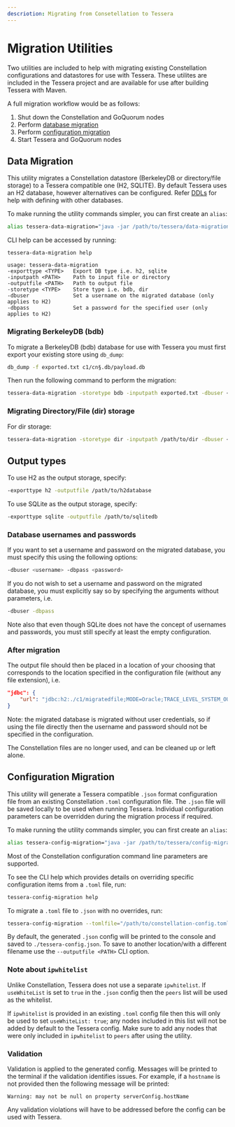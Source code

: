 ```yaml
---
descriotion: Migrating from Consetellation to Tessera
---
```


# Migration Utilities

Two utilities are included to help with migrating existing Constellation configurations and datastores for
use with Tessera. These utilites are included in the Tessera project and are available for use after building Tessera with Maven.

A full migration workflow would be as follows:

1. Shut down the Constellation and GoQuorum nodes
1. Perform [database migration](#data-migration)
1. Perform [configuration migration](#configuration-migration)
1. Start Tessera and GoQuorum nodes

## Data Migration

This utility migrates a Constellation datastore (BerkeleyDB or directory/file storage) to a Tessera compatible one (H2, SQLITE). By default Tessera uses an H2 database, however alternatives can be configured. Refer [DDLs](https://github.com/jpmorganchase/tessera/tree/master/ddls/create-table) for help with defining with other databases.

To make running the utility commands simpler, you can first create an `alias`:

```bash
alias tessera-data-migration="java -jar /path/to/tessera/data-migration/target/data-migration-${version}-cli.jar"
```

CLI help can be accessed by running:

```text
tessera-data-migration help

usage: tessera-data-migration
-exporttype <TYPE>   Export DB type i.e. h2, sqlite
-inputpath <PATH>    Path to input file or directory
-outputfile <PATH>   Path to output file
-storetype <TYPE>    Store type i.e. bdb, dir
-dbuser              Set a username on the migrated database (only applies to H2)
-dbpass              Set a password for the specified user (only applies to H2)
```

### Migrating BerkeleyDB (bdb)

To migrate a BerkeleyDB (bdb) database for use with Tessera you must first export your existing store using `db_dump`:

```bash
db_dump -f exported.txt c1/cn§.db/payload.db
```

Then run the following command to perform the migration:

```bash
tessera-data-migration -storetype bdb -inputpath exported.txt -dbuser <username> -dbpass <password> -outputfile <PATH> -exporttype <TYPE>
```

### Migrating Directory/File (dir) storage

For dir storage:

```bash
tessera-data-migration -storetype dir -inputpath /path/to/dir -dbuser <username> -dbpass <password> -outputfile <PATH> -exporttype <TYPE>
```

## Output types

To use H2 as the output storage, specify:

```bash
-exporttype h2 -outputfile /path/to/h2database
```

To use SQLite as the output storage, specify:

```bash
-exporttype sqlite -outputfile /path/to/sqlitedb
```

### Database usernames and passwords

If you want to set a username and password on the migrated database, you must specify this using the following options:

```bash
-dbuser <username> -dbpass <password>
```

If you do not wish to set a username and password on the migrated database, you must explicitly say so by specifying the arguments without parameters, i.e.

```bash
-dbuser -dbpass
```

Note also that even though SQLite does not have the concept of usernames and passwords, you must still specify at least the empty configuration.

### After migration

The output file should then be placed in a location of your choosing that corresponds to the location specified in the configuration file (without any file extension), i.e.

```json
"jdbc": {
    "url": "jdbc:h2:./c1/migratedfile;MODE=Oracle;TRACE_LEVEL_SYSTEM_OUT=0"
}
```

Note: the migrated database is migrated without user credentials, so if using the file directly then the username and password should not be specified in the configuration.

The Constellation files are no longer used, and can be cleaned up or left alone.

## Configuration Migration

This utility will generate a Tessera compatible `.json` format configuration file from an existing Constellation `.toml` configuration file. The `.json` file will be saved locally to be used when running Tessera. Individual configuration parameters can be overridden during the migration process if required.

To make running the utility commands simpler, you can first create an `alias`:

```bash
alias tessera-config-migration="java -jar /path/to/tessera/config-migration/target/config-migration-${version}-cli.jar"
```

Most of the Constellation configuration command line parameters are supported.

To see the CLI help which provides details on overriding specific configuration items from a `.toml` file, run:

```bash
tessera-config-migration help
```

To migrate a `.toml` file to `.json` with no overrides, run:

```bash
tessera-config-migration --tomlfile="/path/to/constellation-config.toml"
```

By default, the generated `.json` config will be printed to the console and saved to `./tessera-config.json`. To save to another location/with a different filename use the `--outputfile <PATH>` CLI option.

### Note about `ipwhitelist`

Unlike Constellation, Tessera does not use a separate `ipwhitelist`. If `useWhiteList` is set to `true` in the `.json` config then the `peers` list will be used as the whitelist.

If `ipwhitelist` is provided in an existing `.toml` config file then this will only be used to set `useWhiteList: true`; any nodes included in this list will not be added by default to the Tessera config. Make sure to add any nodes that were only included in `ipwhitelist` to `peers` after using the utility.

### Validation

Validation is applied to the generated config. Messages will be printed to the terminal if the validation identifies issues. For example, if a `hostname` is not provided then the following message will be printed:

```text
Warning: may not be null on property serverConfig.hostName
```

Any validation violations will have to be addressed before the config can be used with Tessera.
